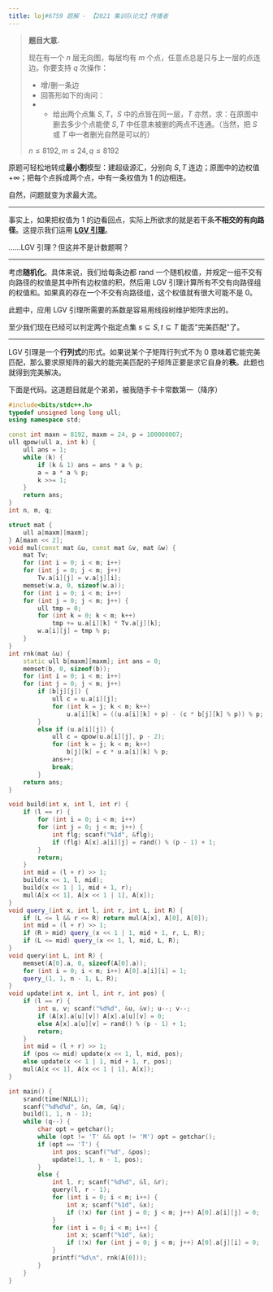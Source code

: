 ```yaml
---
title: loj#6759 题解 - 【2021 集训队论文】传播者
---
```


> **题目大意.**
>
> 现在有一个 $n$ 层无向图，每层均有 $m$ 个点，任意点总是只与上一层的点连边。你要支持 $q$ 次操作：
>
> - 增/删一条边
> - 回答形如下的询问：
> - - 给出两个点集 $S,T$，$S$ 中的点皆在同一层，$T$ 亦然，求：在原图中删去多少个点能使 $S,T$ 中任意未被删的两点不连通。（当然，把 $S$ 或 $T$ 中一者删光自然是可以的）
>
> $n\le 8192,m\le 24,q\le 8192$

原题可轻松地转成**最小割**模型：建超级源汇，分别向 $S,T$ 连边；原图中的边权值 $+\infty$；把每个点拆成两个点，中有一条权值为 $1$ 的边相连。

自然，问题就变为求最大流。

----

事实上，如果把权值为 $1$ 的边看回点，实际上所欲求的就是若干条**不相交的有向路径**。这提示我们运用 [**LGV 引理**](https://xyix.gitee.io/posts/?&postname=young-tableau)。

……LGV 引理？但这并不是计数题啊？

----

考虑**随机化**。具体来说，我们给每条边都 rand 一个随机权值，并规定一组不交有向路径的权值是其中所有边权值的积，然后用 LGV 引理计算所有不交有向路径组的权值和。如果真的存在一个不交有向路径组，这个权值就有很大可能不是 $0$。

此题中，应用 LGV 引理所需要的系数是容易用线段树维护矩阵求出的。

至少我们现在已经可以判定两个指定点集 $s\subseteq S,t\subseteq T$ 能否"完美匹配"了。

----

LGV 引理是一个**行列式**的形式。如果说某个子矩阵行列式不为 $0$ 意味着它能完美匹配，那么要求原矩阵的最大的能完美匹配的子矩阵正要是求它自身的**秩**。此题也就得到完美解决。

下面是代码。这道题目就是个弟弟，被我随手卡卡常数第一（降序）

```cpp
#include<bits/stdc++.h>
typedef unsigned long long ull;
using namespace std;

const int maxn = 8192, maxm = 24, p = 100000007;
ull qpow(ull a, int k) {
    ull ans = 1;
    while (k) {
        if (k & 1) ans = ans * a % p;
        a = a * a % p;
        k >>= 1;
    }
    return ans;
}
int n, m, q;

struct mat {
    ull a[maxm][maxm];
} A[maxn << 2];
void mul(const mat &u, const mat &v, mat &w) {
    mat Tv;
    for (int i = 0; i < m; i++)
    for (int j = 0; j < m; j++)
        Tv.a[i][j] = v.a[j][i];
    memset(w.a, 0, sizeof(w.a));
    for (int i = 0; i < m; i++)
    for (int j = 0; j < m; j++) {
        ull tmp = 0;
        for (int k = 0; k < m; k++)
            tmp += u.a[i][k] * Tv.a[j][k];
        w.a[i][j] = tmp % p;
    }
}
int rnk(mat &u) {
    static ull b[maxm][maxm]; int ans = 0;
    memset(b, 0, sizeof(b));
    for (int i = 0; i < m; i++)
    for (int j = 0; j < m; j++)
        if (b[j][j]) {
            ull c = u.a[i][j];
            for (int k = j; k < m; k++)
                u.a[i][k] = ((u.a[i][k] + p) - (c * b[j][k] % p)) % p;
        }
        else if (u.a[i][j]) {
            ull c = qpow(u.a[i][j], p - 2);
            for (int k = j; k < m; k++)
                b[j][k] = c * u.a[i][k] % p;
            ans++;
            break;
        }
    return ans;
}

void build(int x, int l, int r) {
    if (l == r) {
        for (int i = 0; i < m; i++)
        for (int j = 0; j < m; j++) {
            int flg; scanf("%1d", &flg);
            if (flg) A[x].a[i][j] = rand() % (p - 1) + 1;
        }
        return;
    }
    int mid = (l + r) >> 1;
    build(x << 1, l, mid);
    build(x << 1 | 1, mid + 1, r);
    mul(A[x << 1], A[x << 1 | 1], A[x]);
}
void query_(int x, int l, int r, int L, int R) {
    if (L <= l && r <= R) return mul(A[x], A[0], A[0]);
    int mid = (l + r) >> 1;
    if (R > mid) query_(x << 1 | 1, mid + 1, r, L, R);
    if (L <= mid) query_(x << 1, l, mid, L, R);
}
void query(int L, int R) {
    memset(A[0].a, 0, sizeof(A[0].a));
    for (int i = 0; i < m; i++) A[0].a[i][i] = 1;
    query_(1, 1, n - 1, L, R);
}
void update(int x, int l, int r, int pos) {
    if (l == r) {
        int u, v; scanf("%d%d", &u, &v); u--; v--;
        if (A[x].a[u][v]) A[x].a[u][v] = 0;
        else A[x].a[u][v] = rand() % (p - 1) + 1;
        return;
    }
    int mid = (l + r) >> 1;
    if (pos <= mid) update(x << 1, l, mid, pos);
    else update(x << 1 | 1, mid + 1, r, pos);
    mul(A[x << 1], A[x << 1 | 1], A[x]);
}

int main() {
    srand(time(NULL));
    scanf("%d%d%d", &n, &m, &q);
    build(1, 1, n - 1);
    while (q--) {
        char opt = getchar();
        while (opt != 'T' && opt != 'M') opt = getchar();
        if (opt == 'T') {
            int pos; scanf("%d", &pos);
            update(1, 1, n - 1, pos);
        }
        else {
            int l, r; scanf("%d%d", &l, &r);
            query(l, r - 1);
            for (int i = 0; i < m; i++) {
                int x; scanf("%1d", &x);
                if (!x) for (int j = 0; j < m; j++) A[0].a[i][j] = 0;
            }
            for (int i = 0; i < m; i++) {
                int x; scanf("%1d", &x);
                if (!x) for (int j = 0; j < m; j++) A[0].a[j][i] = 0;
            }
            printf("%d\n", rnk(A[0]));
        }
    }
}
```

